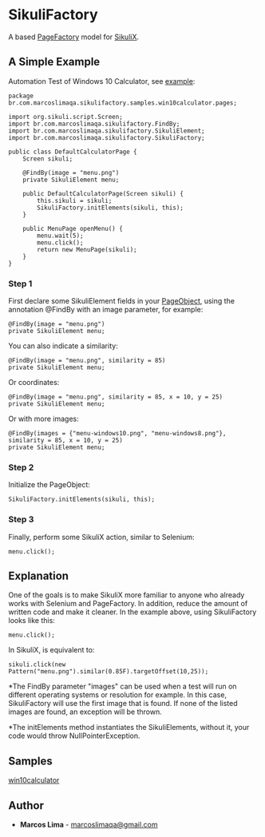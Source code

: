 # SikuliFactory

A based [PageFactory](https://github.com/SeleniumHQ/selenium/wiki/PageFactory) model for [SikuliX](http://sikulix.com/).

## A Simple Example

Automation Test of Windows 10 Calculator, see [example](src/test/java/br/com/marcoslimaqa/sikulifactory/samples/win10calculator):

```
package br.com.marcoslimaqa.sikulifactory.samples.win10calculator.pages;

import org.sikuli.script.Screen;
import br.com.marcoslimaqa.sikulifactory.FindBy;
import br.com.marcoslimaqa.sikulifactory.SikuliElement;
import br.com.marcoslimaqa.sikulifactory.SikuliFactory;

public class DefaultCalculatorPage {
	Screen sikuli;
	
	@FindBy(image = "menu.png")
	private SikuliElement menu;
	
	public DefaultCalculatorPage(Screen sikuli) {
		this.sikuli = sikuli;
		SikuliFactory.initElements(sikuli, this);
	}

	public MenuPage openMenu() {
		menu.wait(5);
		menu.click();
		return new MenuPage(sikuli);
	}
}
```

### Step 1

First declare some SikuliElement fields in your [PageObject](https://github.com/SeleniumHQ/selenium/wiki/PageObjects), using the annotation @FindBy with an image parameter, for example:

```
@FindBy(image = "menu.png")
private SikuliElement menu;
```

You can also indicate a similarity:

```
@FindBy(image = "menu.png", similarity = 85)
private SikuliElement menu;
```

Or coordinates:

```
@FindBy(image = "menu.png", similarity = 85, x = 10, y = 25)
private SikuliElement menu;
```

Or with more images:

```
@FindBy(images = {"menu-windows10.png", "menu-windows8.png"}, similarity = 85, x = 10, y = 25)
private SikuliElement menu;
```

### Step 2
Initialize the PageObject:

```
SikuliFactory.initElements(sikuli, this);
```

### Step 3
Finally, perform some SikuliX action, similar to Selenium:

```
menu.click();
```

## Explanation

One of the goals is to make SikuliX more familiar to anyone who already works with Selenium and PageFactory. In addition, reduce the amount of written code and make it cleaner.
In the example above, using SikuliFactory looks like this:

```
menu.click();
```

In SikuliX, is equivalent to:

```
sikuli.click(new Pattern("menu.png").similar(0.85F).targetOffset(10,25));
```

*The FindBy parameter "images" can be used when a test will run on different operating systems or resolution for example. In this case, SikuliFactory will use the first image that is found. If none of the listed images are found, an exception will be thrown.

*The initElements method instantiates the SikuliElements, without it, your code would throw NullPointerException.

## Samples

[win10calculator](src/test/java/br/com/marcoslimaqa/sikulifactory/samples/win10calculator)

## Author

* **Marcos Lima** - [marcoslimaqa@gmail.com](mailto:marcoslimaqa@gmail.com)
